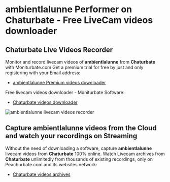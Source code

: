 # ambientlalunne Performer on Chaturbate - Free LiveCam videos downloader

## Chaturbate Live Videos Recorder

Monitor and record livecam videos of **ambientlalunne** from **Chaturbate** with Moniturbate.com
Get a premium trial for free by just and only registering with your Email address:
* [ambientlalunne Premium videos downloader](https://moniturbate.com/request-demo-licence-key.html)

Free livecam videos downloader - Moniturbate Software:
* [Chaturbate videos downloader](https://moniturbate.com/moniturbate-download-software.html)

![ambientlalunne livecam videos recorder](https://peachurnet.com/templates/moniturbate-software.png)


## Capture ambientlalunne videos from the Cloud and watch your recordings on Streaming

Without the need of downloading a software, capture **ambientlalunne** livecam videos from **Chaturbate** 100% online.
Watch Livecam archives from **Chaturbate** unlimitedly from thousands of existing recordings, only on Peachurbate.com and its websites network:
* [Chaturbate videos archives](https://peachurnet.com/)